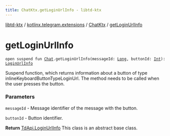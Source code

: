 ```yaml
---
title: ChatKtx.getLoginUrlInfo - libtd-ktx
---
```


[libtd-ktx](../../index.html) / [kotlinx.telegram.extensions](../index.html) / [ChatKtx](index.html) / [getLoginUrlInfo](./get-login-url-info.html)

# getLoginUrlInfo

`open suspend fun `[`Chat`](https://tdlibx.github.io/td/docs/org/drinkless/td/libcore/telegram/TdApi/Chat.html)`.getLoginUrlInfo(messageId: `[`Long`](https://kotlinlang.org/api/latest/jvm/stdlib/kotlin/-long/index.html)`, buttonId: `[`Int`](https://kotlinlang.org/api/latest/jvm/stdlib/kotlin/-int/index.html)`): `[`LoginUrlInfo`](https://tdlibx.github.io/td/docs/org/drinkless/td/libcore/telegram/TdApi/LoginUrlInfo.html)

Suspend function, which returns information about a button of type
inlineKeyboardButtonTypeLoginUrl. The method needs to be called when the user presses the button.

### Parameters

`messageId` - Message identifier of the message with the button.

`buttonId` - Button identifier.

**Return**
[TdApi.LoginUrlInfo](https://tdlibx.github.io/td/docs/org/drinkless/td/libcore/telegram/TdApi/LoginUrlInfo.html) This class is an abstract base class.

